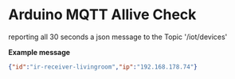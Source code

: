 # Arduino MQTT Allive Check

 reporting all 30 seconds a json message to the Topic '/iot/devices'
 
 **Example message**
 ```json
 {"id":"ir-receiver-livingroom","ip":"192.168.178.74"}
 ```
